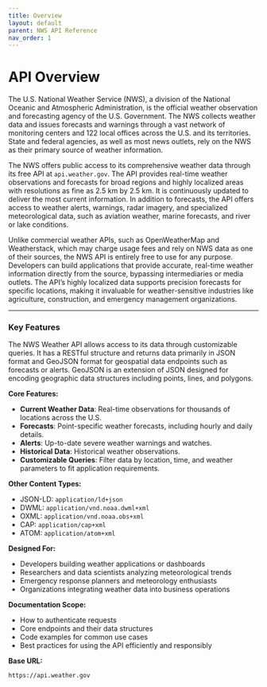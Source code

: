 ```yaml
---
title: Overview
layout: default
parent: NWS API Reference
nav_order: 1
---
```


# API Overview

The U.S. National Weather Service (NWS), a division of the National Oceanic and Atmospheric Administration, is the official weather observation and forecasting agency of the U.S. Government. The NWS collects weather data and issues forecasts and warnings through a vast network of monitoring centers and 122 local offices across the U.S. and its territories. State and federal agencies, as well as most news outlets, rely on the NWS as their primary source of weather information.

The NWS offers public access to its comprehensive weather data through its free API at `api.weather.gov`. The API provides real-time weather observations and forecasts for broad regions and highly localized areas with resolutions as fine as 2.5 km by 2.5 km. It is continuously updated to deliver the most current information. In addition to forecasts, the API offers access to weather alerts, warnings, radar imagery, and specialized meteorological data, such as aviation weather, marine forecasts, and river or lake conditions.

Unlike commercial weather APIs, such as OpenWeatherMap and Weatherstack, which may charge usage fees and rely on NWS data as one of their sources, the NWS API is entirely free to use for any purpose. Developers can build applications that provide accurate, real-time weather information directly from the source, bypassing intermediaries or media outlets. The API’s highly localized data supports precision forecasts for specific locations, making it invaluable for weather-sensitive industries like agriculture, construction, and emergency management organizations.


---


### **Key Features**

The NWS Weather API allows access to its data through customizable queries. It has a RESTful structure and returns data primarily in JSON format and GeoJSON format for geospatial data endpoints such as forecasts or alerts. GeoJSON is an extension of JSON designed for encoding geographic data structures including points, lines, and polygons.

**Core Features:**

* **Current Weather Data**: Real-time observations for thousands of locations across the U.S.
* **Forecasts**: Point-specific weather forecasts, including hourly and daily details.
* **Alerts**: Up-to-date severe weather warnings and watches.
* **Historical Data**: Historical weather observations.
* **Customizable Queries**: Filter data by location, time, and weather parameters to fit application requirements.

**Other Content Types:**

* JSON-LD: `application/ld+json`
* DWML: `application/vnd.noaa.dwml+xml`
* OXML: `application/vnd.noaa.obs+xml`
* CAP: `application/cap+xml`
* ATOM: `application/atom+xml`

**Designed For:**

* Developers building weather applications or dashboards
* Researchers and data scientists analyzing meteorological trends
* Emergency response planners and meteorology enthusiasts
* Organizations integrating weather data into business operations

**Documentation Scope:**

* How to authenticate requests
* Core endpoints and their data structures
* Code examples for common use cases
* Best practices for using the API efficiently and responsibly

**Base URL:**

```
https://api.weather.gov
```